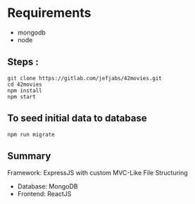 # Requirements

- mongodb
- node

## Steps : 

```
git clone https://gitlab.com/jefjabs/42movies.git
cd 42movies
npm install
npm start
```

## To seed initial data to database
```
npm run migrate
```

## Summary
Framework: ExpressJS with custom MVC-Like File Structuring
- Database: MongoDB
- Frontend: ReactJS